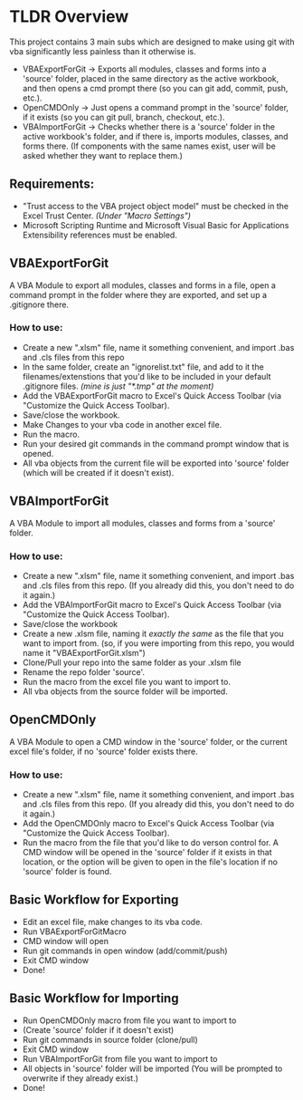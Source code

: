 # TLDR Overview
This project contains 3 main subs which are designed to make using git with vba significantly less painless than it otherwise is.

* VBAExportForGit -> Exports all modules, classes and forms into a 'source' folder, placed in the same directory as the active workbook, and then opens a cmd prompt there (so you can git add, commit, push, etc.). 
* OpenCMDOnly -> Just opens a command prompt in the 'source' folder, if it exists (so you can git pull, branch, checkout, etc.).
* VBAImportForGit -> Checks whether there is a 'source' folder in the active workbook's folder, and if there is, imports modules, classes, and forms there. (If components with the same names exist, user will be asked whether they want to replace them.)

## Requirements:
* "Trust access to the VBA project object model" must be checked in the Excel Trust Center. *(Under "Macro Settings")*
* Microsoft Scripting Runtime and Microsoft Visual Basic for Applications Extensibility references must be enabled.

## VBAExportForGit
A VBA Module to export all modules, classes and forms in a file, open a command prompt in the folder where they are exported, and set up a .gitignore there.

### How to use:
* Create a new ".xlsm" file, name it something convenient, and import .bas and .cls files from this repo
* In the same folder, create an "ignorelist.txt" file, and add to it the filenames/extenstions that you'd like to be included in your default .gitignore files. *(mine is just "\*.tmp" at the moment)*
* Add the VBAExportForGit macro to Excel's Quick Access Toolbar (via "Customize the Quick Access Toolbar).
* Save/close the workbook.
* Make Changes to your vba code in another excel file.
* Run the macro.
* Run your desired git commands in the command prompt window that is opened.
* All vba objects from the current file will be exported into 'source' folder (which will be created if it doesn't exist).

## VBAImportForGit
A VBA Module to import all modules, classes and forms from a 'source' folder.

### How to use:
* Create a new ".xlsm" file, name it something convenient, and import .bas and .cls files from this repo. (If you already did this, you don't need to do it again.)
* Add the VBAImportForGit macro to Excel's Quick Access Toolbar (via "Customize the Quick Access Toolbar).
* Save/close the workbook
* Create a new .xlsm file, naming it *exactly the same* as the file that you want to import from. (so, if you were importing from this repo, you would name it "VBAExportForGit.xlsm") 
* Clone/Pull your repo into the same folder as your .xlsm file
* Rename the repo folder 'source'.
* Run the macro from the excel file you want to import to.
* All vba objects from the source folder will be imported.

## OpenCMDOnly
A VBA Module to open a CMD window in the 'source' folder, or the current excel file's folder, if no 'source' folder exists there.

### How to use:
* Create a new ".xlsm" file, name it something convenient, and import .bas and .cls files from this repo. (If you already did this, you don't need to do it again.)
* Add the OpenCMDOnly macro to Excel's Quick Access Toolbar (via "Customize the Quick Access Toolbar).
* Run the macro from the file that you'd like to do verson control for. A CMD window will be opened in the 'source' folder if it exists in that location, or the option will be given to open in the file's location if no 'source' folder is found.

## Basic Workflow for Exporting
* Edit an excel file, make changes to its vba code.
* Run VBAExportForGitMacro
* CMD window will open
* Run git commands in open window (add/commit/push)
* Exit CMD window
* Done!

## Basic Workflow for Importing
* Run OpenCMDOnly macro from file you want to import to
* (Create 'source' folder if it doesn't exist)
* Run git commands in source folder (clone/pull)
* Exit CMD window
* Run VBAImportForGit from file you want to import to
* All objects in 'source' folder will be imported (You will be prompted to overwrite if they already exist.)
* Done!

